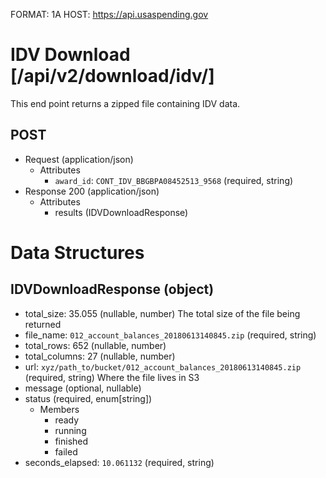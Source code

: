 FORMAT: 1A
HOST: https://api.usaspending.gov

# IDV Download [/api/v2/download/idv/]

This end point returns a zipped file containing IDV data.

## POST

+ Request (application/json)
    + Attributes
        + `award_id`: `CONT_IDV_BBGBPA08452513_9568` (required, string)
+ Response 200 (application/json)
    + Attributes
        + results (IDVDownloadResponse)

# Data Structures

## IDVDownloadResponse (object)
+ total_size: 35.055 (nullable, number)
    The total size of the file being returned
+ file_name: `012_account_balances_20180613140845.zip` (required, string)
+ total_rows: 652 (nullable, number)
+ total_columns: 27 (nullable, number)
+ url: `xyz/path_to/bucket/012_account_balances_20180613140845.zip` (required, string)
    Where the file lives in S3
+ message (optional, nullable)
+ status (required, enum[string])
    + Members
        + ready
        + running
        + finished
        + failed
+ seconds_elapsed: `10.061132` (required, string)
